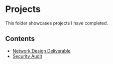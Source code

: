 # Projects
This folder showcases projects I have completed.
## Contents
* [Network Design Deliverable](Project-2)
* [Security Audit](Project-2)
